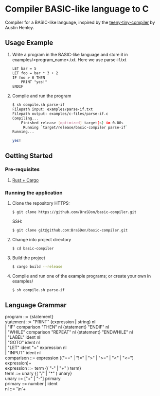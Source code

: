 # Compiler BASIC-like language to C

Compiler for a BASIC-like language, inspired by the [teeny-tiny-compiler](https://austinhenley.com/blog/teenytinycompiler1.html) by Austin Henley.

## Usage Example

1. Write a program in the BASIC-like language and store it in examples/<program_name>.txt. Here we use parse-if.txt
    ```txt
    LET bar = 5
    LET foo = bar * 3 + 2
    IF foo > 0 THEN
        PRINT "yes!"
    ENDIF
    ```
2. Compile and run the program
    ```bash
    $ sh compile.sh parse-if
    Filepath input: examples/parse-if.txt
    Filepath output: examples/c-files/parse-if.c
    Compiling...
        Finished release [optimized] target(s) in 0.00s
         Running `target/release/basic-compiler parse-if`
    Running... 

    yes!
    ```

## Getting Started

### Pre-requisites

1. [Rust + Cargo](https://www.rust-lang.org/tools/install)

### Running the application

1. Clone the repository
    HTTPS:
    ```bash
    $ git clone https://github.com/BraSDon/basic-compiler.git
    ```

    SSH:
    ```bash
    $ git clone git@github.com:BraSDon/basic-compiler.git
    ```
2. Change into project directory
    ```bash
    $ cd basic-compiler
    ```
3. Build the project
    ```bash
    $ cargo build --release
    ```
4. Compile and run one of the example programs; or create your own in examples/
    ```bash
    $ sh compile.sh parse-if
    ```

## Language Grammar
program ::= {statement}  
statement ::= "PRINT" (expression | string) nl  
    | "IF" comparison "THEN" nl {statement} "ENDIF" nl  
    | "WHILE" comparison "REPEAT" nl {statement} "ENDWHILE" nl   
    | "LABEL" ident nl    
    | "GOTO" ident nl    
    | "LET" ident "=" expression nl    
    | "INPUT" ident nl    
comparison ::= expression (("==" | "!=" | ">" | ">=" | "<" | "<=") expression)+    
expression ::= term {( "-" | "+" ) term}    
term ::= unary {( "/" | "*" ) unary}    
unary ::= ["+" | "-"] primary    
primary ::= number | ident    
nl ::= '\n'+    
